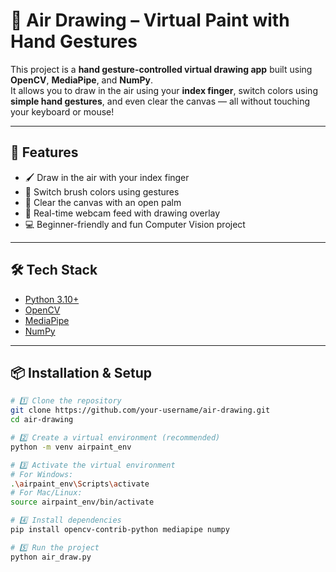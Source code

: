 # 🎨 Air Drawing – Virtual Paint with Hand Gestures  

This project is a **hand gesture-controlled virtual drawing app** built using **OpenCV**, **MediaPipe**, and **NumPy**.  
It allows you to draw in the air using your **index finger**, switch colors using **simple hand gestures**, and even clear the canvas — all without touching your keyboard or mouse!  

---

## 🚀 Features  
- 🖌️ Draw in the air with your index finger  
- 🌈 Switch brush colors using gestures  
- 🧽 Clear the canvas with an open palm  
- 🎥 Real-time webcam feed with drawing overlay  
- 💻 Beginner-friendly and fun Computer Vision project  

---

## 🛠️ Tech Stack  
- [Python 3.10+](https://www.python.org/)  
- [OpenCV](https://opencv.org/)  
- [MediaPipe](https://developers.google.com/mediapipe)  
- [NumPy](https://numpy.org/)  

---

## 📦 Installation & Setup  

```bash
# 1️⃣ Clone the repository
git clone https://github.com/your-username/air-drawing.git
cd air-drawing

# 2️⃣ Create a virtual environment (recommended)
python -m venv airpaint_env

# 3️⃣ Activate the virtual environment
# For Windows:
.\airpaint_env\Scripts\activate
# For Mac/Linux:
source airpaint_env/bin/activate

# 4️⃣ Install dependencies
pip install opencv-contrib-python mediapipe numpy

# 5️⃣ Run the project
python air_draw.py
